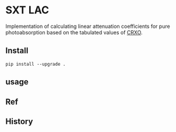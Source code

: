 # SXT LAC

Implementation of calculating linear attenuation coefficients for pure photoabsorption based on the tabulated values of 
[CRXO](https://henke.lbl.gov/optical_constants/).

## Install

```
pip install --upgrade .
```   

## usage

## Ref

## History

